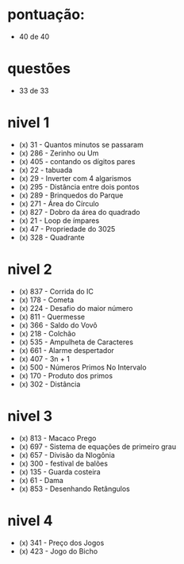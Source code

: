 # pontuação:
  - 40 de 40

# questões
  - 33 de 33

# nivel 1
  - (x) 31 - Quantos minutos se passaram
  - (x) 286 - Zerinho ou Um
  - (x) 405 - contando os dígitos pares
  - (x) 22 - tabuada
  - (x) 29 - Inverter com 4 algarismos
  - (x) 295 - Distância entre dois pontos
  - (x) 289 - Brinquedos do Parque
  - (x) 271 - Área do Círculo
  - (x) 827 - Dobro da área do quadrado
  - (x) 21 - Loop de ímpares
  - (x) 47 - Propriedade do 3025
  - (x) 328 - Quadrante

# nivel 2
  - (x) 837 - Corrida do IC
  - (x) 178 - Cometa
  - (x) 224 - Desafio do maior número
  - (x) 811 - Quermesse
  - (x) 366 - Saldo do Vovô
  - (x) 218 - Colchão
  - (x) 535 - Ampulheta de Caracteres
  - (x) 661 - Alarme despertador
  - (x) 407 - 3n + 1
  - (x) 500 - Números Primos No Intervalo
  - (x) 170 - Produto dos primos
  - (x) 302 - Distância

# nivel 3
  - (x) 813 - Macaco Prego
  - (x) 697 - Sistema de equações de primeiro grau
  - (x) 657 - Divisão da Nlogônia
  - (x) 300 - festival de balões
  - (x) 135 - Guarda costeira
  - (x) 61 - Dama
  - (x) 853 - Desenhando Retângulos

# nivel 4
  - (x) 341 - Preço dos Jogos
  - (x) 423 - Jogo do Bicho
